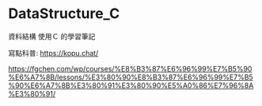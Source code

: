 # DataStructure_C
資料結構 使用Ｃ 的學習筆記

寫點科普:
https://kopu.chat/

https://fgchen.com/wp/courses/%E8%B3%87%E6%96%99%E7%B5%90%E6%A7%8B/lessons/%E3%80%90%E8%B3%87%E6%96%99%E7%B5%90%E6%A7%8B%E3%80%91%E3%80%90%E5%A0%86%E7%96%8A%E3%80%91/
